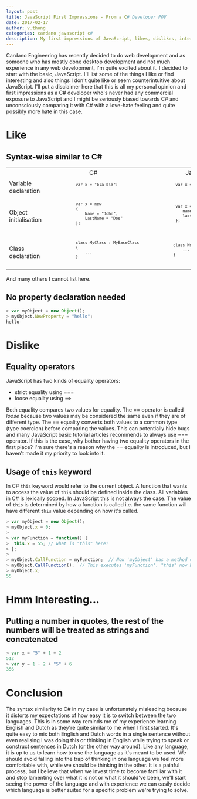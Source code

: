 ```yaml
---
layout: post
title: JavaScript First Impressions - From a C# Developer POV
date: 2017-02-17
author: v.thong
categories: cardano javascript c#
description: My first impressions of JavaScript, likes, dislikes, interesting behaviour
---
```


Cardano Engineering has recently decided to do web development and as someone who has mostly done desktop development and not much experience in any web development, I'm quite excited about it. I decided to start with the basic, JavaScript. I'll list some of the things I like or find interesting and also things I don't quite like or seem counterintuitive about JavaScript. I'll put a disclaimer here that this is all my personal opinion and first impressions as a C# developer who's never had any commercial exposure to JavaScript and I might be seriously biased towards C# and unconsciously comparing it with C# with a love-hate feeling and quite possibly more hate in this case.

# Like
## Syntax-wise similar to C#
<table>
    <tr>
        <td />
        <td align="center">C#</td>
        <td align="center">JavaScript</td>
    </tr>
    <tr>
        <td>Variable declaration</td>
        <td>
            <pre lang="csharp" style="font-size:8pt">
            var x = "bla bla";
            </pre>
        </td>
        <td>
            <pre lang="javascript" style="font-size:8pt">
             var x = "bla bla";
            </pre>
        </td>
    </tr>
    <tr>
        <td>Object initialisation</td>
        <td>
            <pre lang="csharp" style="font-size:8pt">
            var x = new 
            {
                Name = "John",
                LastName = "Doe"
            };
            </pre>
        </td>
        <td>
            <pre lang="javascript" style="font-size:8pt">
             var x = {
                name: “John”,
                lastName: “Doe”
             };
            </pre>
        </td>
    </tr>
    <tr>
        <td>Class declaration</td>
        <td>
            <pre lang="csharp" style="font-size:8pt">
            class MyClass : MyBaseClass
            {
                ...
            }
            </pre>
        </td>
        <td>
            <pre lang="javascript" style="font-size:8pt">
            class MyClass extends MyBaseClass {
                ...
            }
            </pre>
        </td>
    </tr>
</table>
And many others I cannot list here.


## No property declaration needed
```javascript
> var myObject = new Object();
> myObject.NewProperty = "hello";
hello
```

# Dislike
## Equality operators
JavaScript has two kinds of equality operators:
* strict equality using ===
* loose equality using ==>

Both equality compares two values for equality. The == operator is called _loose_ because two values may be considered the same even if they are of different type. The == equality converts both values to a common type (type coercion) before comparing the values. This can potentially hide bugs and many JavaScript basic tutorial articles recommends to always use === operator. If this is the case, why bother having two equality operators in the first place? I'm sure there's a reason why the == equality is introduced, but I haven't made it my priority to look into it.


## Usage of ```this``` keyword
In C# ```this``` keyword would refer to the current object. A function that wants to access the value of ```this``` should be defined inside the class. All variables in C# is lexically scoped. In JavaScript this is not always the case. The value of ```this``` is determined by how a function is called i.e. the same function will have different ```this``` value depending on how it's called. 
```javascript
> var myObject = new Object();
> myObject.x = 0;
>
> var myFunction = function() { 
>  this.x = 55; // what is "this" here?
> };  
>
> myObject.CallFunction = myFunction;  // Now 'myObject' has a method called 'CallFunction', which is 'myFunction'.
> myObject.CallFunction();  // This executes 'myFunction', "this" now belongs to 'myObject'
> myObject.x; 
55
```


# Hmm Interesting...
## Putting a number in quotes, the rest of the numbers will be treated as strings and concatenated
```javascript
> var x = "5" + 1 + 2
512
> var y = 1 + 2 + "5" + 6
356
```


# Conclusion
The syntax similarity to C# in my case is unfortunately misleading because it distorts my expectations of how easy it is to switch between the two languages. This is in some way reminds me of my experience learning English and Dutch as they're quite similar to me when I first started. It's quite easy to mix both English and Dutch words in a single sentence without even realising I was doing this or thinking in English while trying to speak or construct sentences in Dutch (or the other way around). Like any language, it is up to us to learn how to use the language as it's meant to be used. We should avoid falling into the trap of thinking in one language we feel more comfortable with, while we should be thinking in the other. It is a painful process, but I believe that when we invest time to become familiar with it and stop lamenting over what it is not or what it should've been, we'll start seeing the power of the language and with experience we can easily decide which language is better suited for a specific problem we're trying to solve.
